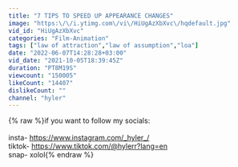 ```yaml
---
title: "7 TIPS TO SPEED UP APPEARANCE CHANGES"
image: "https:\/\/i.ytimg.com\/vi\/HiUgAzXbXvc\/hqdefault.jpg"
vid_id: "HiUgAzXbXvc"
categories: "Film-Animation"
tags: ["law of attraction","law of assumption","loa"]
date: "2022-06-07T14:28:28+03:00"
vid_date: "2021-10-05T18:39:45Z"
duration: "PT8M19S"
viewcount: "150005"
likeCount: "14407"
dislikeCount: ""
channel: "hyler"
---
```

{% raw %}if you want to follow my socials:<br /><br />insta- <a rel="nofollow" target="blank" href="https://www.instagram.com/_hyler_/">https://www.instagram.com/_hyler_/</a><br />tiktok- <a rel="nofollow" target="blank" href="https://www.tiktok.com/@hylerr?lang=en">https://www.tiktok.com/@hylerr?lang=en</a><br />snap- xolol{% endraw %}
